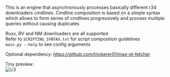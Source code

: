 This is an engine that asynchronously processes basically different r34 downloaders cmdlines. Cmdline composition is based on a simple syntax which allows to form series of cmdlines progressively and process multiple queries without causing duplicates  

Ruxx, RV and NM downloaders are all supported  
Refer to `SCRIPTING_SYNTAX.txt` for script composition guidelines  
`main.py --help` to see config arguments

Optional dependency: https://github.com/trickerer01/max-id-fetcher  

Tiny preview:  
![c3](https://user-images.githubusercontent.com/76029665/203684613-3f11e0c9-1a42-4cb5-b56d-3da22b9cb219.gif)
